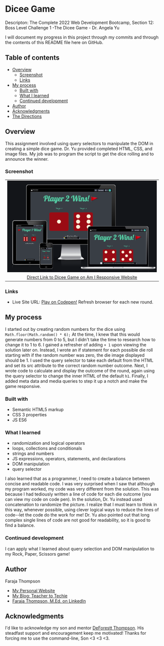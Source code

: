 # Dicee Game

Descripton: The Complete 2022 Web Development Bootcamp, Section 12: Boss Level Challenge 1 -The Dicee Game - Dr. Angela Yu
 
I will document my progress in this project through my commits and through the contents of this README file here on GitHub.

## Table of contents

- [Overview](#overview)
  - [Screenshot](#screenshot)
  - [Links](#links)
- [My process](#my-process)
  - [Built with](#built-with)
  - [What I learned](#what-i-learned)
  - [Continued development](#continued-development)
- [Author](#author)
- [Acknowledgments](#acknowledgments)
- [The Directions](#frontend-mentor---qr-code-component) 

## Overview

This assignment involved using query selectors to manipulate the DOM in creating a simple dice game. Dr. Yu provided completed HTML, CSS, and image files. My job was to program the script to get the dice rolling and to announce the winner.


### Screenshot

| | 
|:--:|
| [![Image of Dice Game on Different Devices](https://raw.githubusercontent.com/Faraja17/dicee-game/main/Screen%20Shot%202022-06-08%20at%2010.21.35%20AM.png)](https://ui.dev/amiresponsive?url=https://codepen.io/faraja17/full/WNMKVpq) |
| [Direct Link to Dicee Game on Am I Responsive Website](https://ui.dev/amiresponsive?url=https://codepen.io/faraja17/full/WNMKVpq)|


### Links

- Live Site URL: [Play on Codepen!](https://codepen.io/faraja17/full/WNMKVpq) Refresh browser for each new round.

## My process
I started out by creating random numbers for the dice using `Math.floor(Math.random() * 6);` At the time, I knew that this would generate numbers from 0 to 5, but I didn't take the time to research how to change it to 1 to 6. I gained a refresher of adding `+ 1` upon viewing the solution later on.  Instead, I wrote an if statement for each possible die roll starting with if the random number was zero, the die image displayed should be 1. I used the query selector to take each default from the HTML and set its src attribute to the correct random number outcome. Next, I wrote code to calculate and display the outcome of the round, again using the query selector to change the inner HTML of the default `h1`.  Finally, I added meta data and media queries to step it up a notch and make the game responsive.


### Built with

- Semantic HTML5 markup
- CSS 3 properties
- JS ES6

### What I learned

- randomization and logical operators
- loops, collections and conditionals
- strings and numbers
- JS expressions, operators, statements, and declarations
- DOM manipulation
- query selector

I also learned that as a programmer, I need to create a balance between concise and readable code. I was very surprised when I saw that although my program worked, my code was very different from the solution. This was because I had tediously written a line of code for each die outcome (you can view my code on code pen). In the solution, Dr. Yu instead used concatenation to randomize the picture. I realize that I must learn to think in this way, whenever possible, using clever logical ways to reduce the lines of code--let the code do the work for me! Dr. Yu also pointed out that long complex single lines of code are not good for readability, so it is good to find a balance.

### Continued development
 
I can apply what I learned about query selection and DOM manipulation to my Rock, Paper, Scissors game!

## Author

Faraja Thompson

- [My Personal Website](https://faraja17.github.io/my-website/)
- [My Blog: Teacher to Techie](https://faraja17.github.io/)
- [Faraja Thompson, M.Ed. on LinkedIn](https://www.linkedin.com/in/faraja-thompson-m-ed-70885b8/)

## Acknowledgments

I'd like to acknowledge my son and mentor [DeForestt Thompson](https://github.com/DeForestt).  His steadfast support and encouragement keep me motivated!  Thanks for forcing me to use the command-line, Son <3 <3 <3.
